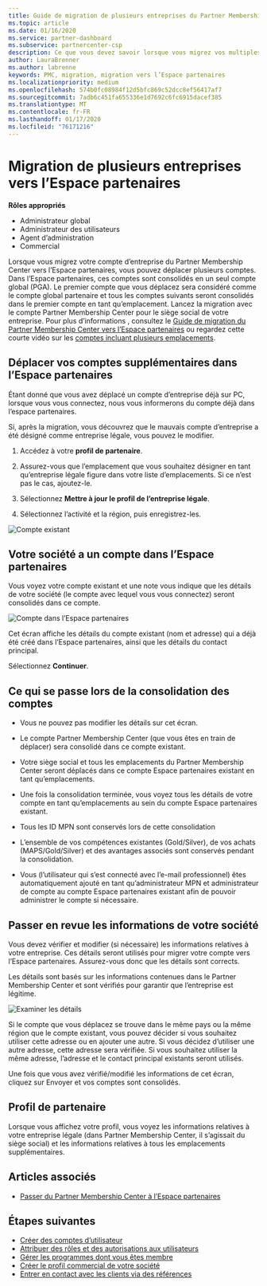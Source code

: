 ```yaml
---
title: Guide de migration de plusieurs entreprises du Partner Membership Center vers l’Espace partenaires | Espace partenaires
ms.topic: article
ms.date: 01/16/2020
ms.service: partner-dashboard
ms.subservice: partnercenter-csp
description: Ce que vous devez savoir lorsque vous migrez vos multiples sociétés de PMC vers l’espace partenaires et que vous les Consolidez dans un compte global partenaire.
author: LauraBrenner
ms.author: labrenne
keywords: PMC, migration, migration vers l’Espace partenaires
ms.localizationpriority: medium
ms.openlocfilehash: 574b0fc08984f12d5bfc869c52dcc8ef56417af7
ms.sourcegitcommit: 7adb6c451fa655336e1d7692c6fc6915dacef385
ms.translationtype: MT
ms.contentlocale: fr-FR
ms.lasthandoff: 01/17/2020
ms.locfileid: "76171216"
---
```

# <a name="moving-your-multiple-companies-to-partner-center"></a>Migration de plusieurs entreprises vers l’Espace partenaires

**Rôles appropriés**
-   Administrateur global
-   Administrateur des utilisateurs
-   Agent d’administration
-   Commercial

Lorsque vous migrez votre compte d’entreprise du Partner Membership Center vers l’Espace partenaires, vous pouvez déplacer plusieurs comptes. Dans l’Espace partenaires, ces comptes sont consolidés en un seul compte global (PGA). Le premier compte que vous déplacez sera considéré comme le compte global partenaire et tous les comptes suivants seront consolidés dans le premier compte en tant qu’emplacement. Lancez la migration avec le compte Partner Membership Center pour le siège social de votre entreprise. Pour plus d’informations , consultez le [Guide de migration du Partner Membership Center vers l’Espace partenaires](guide-to-migration.md) ou regardez cette courte vidéo sur les [comptes incluant plusieurs emplacements](https://vimeo.com/290335248).

## <a name="move-your-additional-accounts-into-partner-center"></a>Déplacer vos comptes supplémentaires dans l’Espace partenaires 

Étant donné que vous avez déplacé un compte d’entreprise déjà sur PC, lorsque vous vous connectez, nous vous informerons du compte déjà dans l’espace partenaires. 


Si, après la migration, vous découvrez que le mauvais compte d’entreprise a été désigné comme entreprise légale, vous pouvez le modifier.

1. Accédez à votre **profil de partenaire**.

2. Assurez-vous que l’emplacement que vous souhaitez désigner en tant qu’entreprise légale figure dans votre liste d’emplacements. Si ce n’est pas le cas, ajoutez-le.

3. Sélectionnez **Mettre à jour le profil de l’entreprise légale**.

4. Sélectionnez l’activité et la région, puis enregistrez-les.

![Compte existant](images/migration/accountwithus.png)

## <a name="your-company-has-an-account-in-partner-center"></a>Votre société a un compte dans l’Espace partenaires

Vous voyez votre compte existant et une note vous indique que les détails de votre société (le compte avec lequel vous vous connectez) seront consolidés dans ce compte.

![Compte dans l’Espace partenaires](images/migration/existingaccount2.png)

Cet écran affiche les détails du compte existant (nom et adresse) qui a déjà été créé dans l’Espace partenaires, ainsi que les détails du contact principal. 

Sélectionnez **Continuer**.

## <a name="what-happens-during-consolidation-of-accounts"></a>Ce qui se passe lors de la consolidation des comptes

- Vous ne pouvez pas modifier les détails sur cet écran. 

- Le compte Partner Membership Center (que vous êtes en train de déplacer) sera consolidé dans ce compte existant. 

- Votre siège social et tous les emplacements du Partner Membership Center seront déplacés dans ce compte Espace partenaires existant en tant qu’emplacements.

- Une fois la consolidation terminée, vous voyez tous les détails de votre compte en tant qu’emplacements au sein du compte Espace partenaires existant. 

- Tous les ID MPN sont conservés lors de cette consolidation

- L’ensemble de vos compétences existantes (Gold/Silver), de vos achats (MAPS/Gold/Silver) et des avantages associés sont conservés pendant la consolidation.

- Vous (l’utilisateur qui s’est connecté avec l’e-mail professionnel) êtes automatiquement ajouté en tant qu’administrateur MPN et administrateur de compte au compte Espace partenaires existant afin de pouvoir administrer le compte si nécessaire. 


## <a name="review-your-company-information"></a>Passer en revue les informations de votre société

Vous devez vérifier et modifier (si nécessaire) les informations relatives à votre entreprise. Ces détails seront utilisés pour migrer votre compte vers l’Espace partenaires. Assurez-vous donc que les détails sont corrects. 

Les détails sont basés sur les informations contenues dans le Partner Membership Center et sont vérifiés pour garantir que l’entreprise est légitime. 

![Examiner les détails](images/migration/review.png)

Si le compte que vous déplacez se trouve dans le même pays ou la même région que le compte existant, vous pouvez décider si vous souhaitez utiliser cette adresse ou en ajouter une autre. Si vous décidez d’utiliser une autre adresse, cette adresse sera vérifiée. Si vous souhaitez utiliser la même adresse, l’adresse et le contact principal existants seront utilisés.

Une fois que vous avez vérifié/modifié les informations de cet écran, cliquez sur Envoyer et vos comptes sont consolidés.

## <a name="partner-profile"></a>Profil de partenaire

Lorsque vous affichez votre profil, vous voyez les informations relatives à votre entreprise légale (dans Partner Membership Center, il s’agissait du siège social) et les informations relatives à tous les emplacements supplémentaires.

## <a name="see-also"></a>Articles associés

- [Passer du Partner Membership Center à l’Espace partenaires](move-pmc-pc-map.md)

## <a name="next-steps"></a>Étapes suivantes

- [Créer des comptes d’utilisateur](create-user-accounts-and-set-permissions.md)
- [Attribuer des rôles et des autorisations aux utilisateurs](permissions-overview.md)
- [Gérer les programmes dont vous êtes membre](renew-mpn-offers.md)
- [Créer le profil commercial de votre société](create-a-marketing-profile.md)
- [Entrer en contact avec les clients via des références](responding-to-referrals.md)
